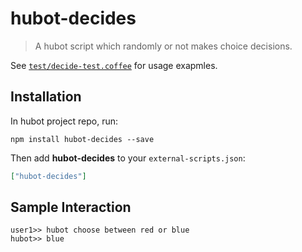 # hubot-decides

> A hubot script which randomly or not makes choice decisions.

See [`test/decide-test.coffee`](test/decide-test.coffee) for usage exapmles.

## Installation

In hubot project repo, run:

`npm install hubot-decides --save`

Then add **hubot-decides** to your `external-scripts.json`:

```json
["hubot-decides"]
```

## Sample Interaction

```
user1>> hubot choose between red or blue
hubot>> blue
```
